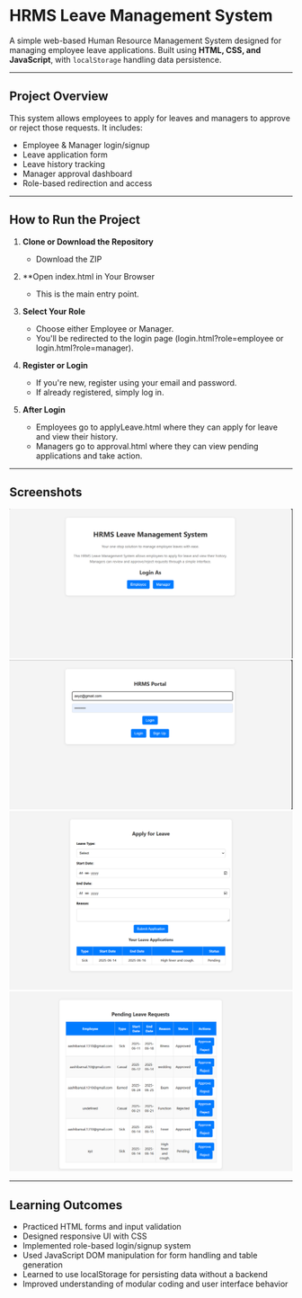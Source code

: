 # HRMS Leave Management System

A simple web-based Human Resource Management System designed for managing employee leave applications. Built using **HTML, CSS, and JavaScript**, with `localStorage` handling data persistence.

---

## Project Overview

This system allows employees to apply for leaves and managers to approve or reject those requests. It includes:

- Employee & Manager login/signup
- Leave application form
- Leave history tracking
- Manager approval dashboard
- Role-based redirection and access

---

## How to Run the Project

1. **Clone or Download the Repository**
   - Download the ZIP

2. **Open index.html in Your Browser   
    - This is the main entry point.

3. **Select Your Role**   
    - Choose either Employee or Manager.   
    - You'll be redirected to the login page (login.html?role=employee or login.html?role=manager).

4. **Register or Login**   
   - If you're new, register using your email and password.   
   - If already registered, simply log in.

5. **After Login**   
   - Employees go to applyLeave.html where they can apply for leave and view their history.   
   - Managers go to approval.html where they can view pending applications and take action.

---

## Screenshots
![Index Page](Screenshots/index.png)
![Login Page](Screenshots/login.png) 
![Leave Application](Screenshots/applyLeave.png)
![Manager Dashboard](Screenshots/approval.png)

---
## Learning Outcomes

- Practiced HTML forms and input validation   
- Designed responsive UI with CSS   
- Implemented role-based login/signup system   
- Used JavaScript DOM manipulation for form handling and table generation   
- Learned to use localStorage for persisting data without a backend   
- Improved understanding of modular coding and user interface behavior

